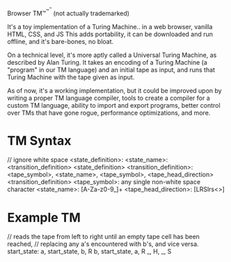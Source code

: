 Browser TM™<sup>™</sup><sup><sup>™</sup></sup>
(not actually trademarked)

It's a toy implementation of a Turing Machine.. in a web browser, vanilla HTML, CSS, and JS
This adds portability, it can be downloaded and run offline, and it's bare-bones, no bloat.

On a technical level, it's more aptly called a Universal Turing Machine, as described by Alan Turing. It takes an encoding of a Turing Machine (a "program" in our TM language) and an initial tape as input, and runs that Turing Machine with the tape given as input. 

As of now, it's a working implementation, but it could be improved upon by writing a proper TM language compiler, tools to create a compiler for a custom TM language, ability to import and export programs, better control over TMs that have gone rogue, performance optimizations, and more.

# TM Syntax

// ignore white space
<state_definition>: <state_name>: <transition_definition> <state_definition>
<transition_definition>: <tape_symbol>, <state_name>, <tape_symbol>, <tape_head_direction> <transition_definition>
<tape_symbol>: any single non-white space character
<state_name>: \[A-Za-z0-9_]+
<tape_head_direction>: \[LRSlrs<>]

# Example TM
// reads the tape from left to right until an empty tape cell has been reached,
// replacing any a's encountered with b's, and vice versa.
start_state:
  a, start_state, b, R
  b, start_state, a, R
  \_, H, \_, S
